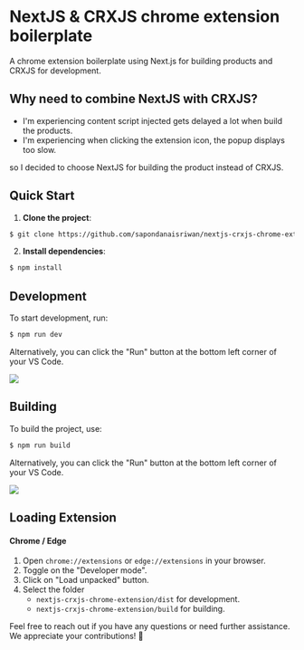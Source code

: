 
# NextJS & CRXJS chrome extension boilerplate

A chrome extension boilerplate using Next.js for building products and CRXJS for development.

## Why need to combine NextJS with CRXJS?

- I'm experiencing content script injected gets delayed a lot when build the products.
- I'm experiencing when clicking the extension icon, the popup displays too slow.

so I decided to choose NextJS for building the product instead of CRXJS.

## Quick Start

1. **Clone the project**:

```bash
$ git clone https://github.com/sapondanaisriwan/nextjs-crxjs-chrome-extension.git
```

2. **Install dependencies**:

```bash
$ npm install
```

## Development

To start development, run:

```bash
$ npm run dev
```

Alternatively, you can click the "Run" button at the bottom left corner of your VS Code.

![](https://i.imgur.com/2wAhMfn.png)

## Building

To build the project, use:

```bash
$ npm run build
```

Alternatively, you can click the "Run" button at the bottom left corner of your VS Code.

![](https://i.imgur.com/2wAhMfn.png)

## Loading Extension

#### Chrome / Edge

1. Open `chrome://extensions` or `edge://extensions` in your browser.
2. Toggle on the "Developer mode".
3. Click on "Load unpacked" button.
4. Select the folder
   - `nextjs-crxjs-chrome-extension/dist` for development.
   - `nextjs-crxjs-chrome-extension/build` for building.

Feel free to reach out if you have any questions or need further assistance. We appreciate your contributions! 🚀
